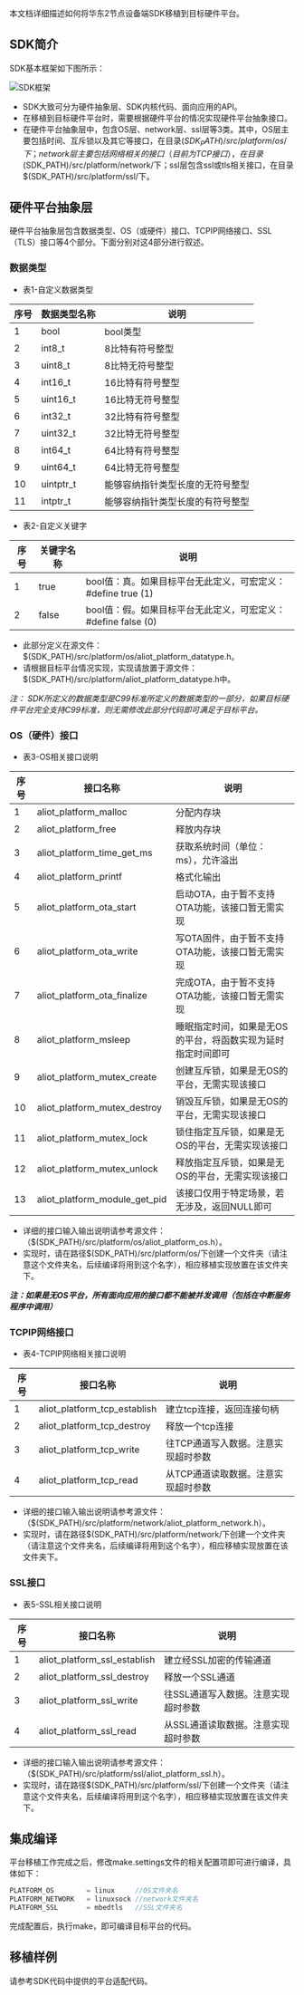本文档详细描述如何将华东2节点设备端SDK移植到目标硬件平台。
## SDK简介
SDK基本框架如下图所示：

![SDK框架](http://docs-aliyun.cn-hangzhou.oss.aliyun-inc.com/assets/pic/56047/cn_zh/1499417498273/iotx-sdk.jpg)

* SDK大致可分为硬件抽象层、SDK内核代码、面向应用的API。
* 在移植到目标硬件平台时，需要根据硬件平台的情况实现硬件平台抽象接口。
* 在硬件平台抽象层中，包含OS层、network层、ssl层等3类。其中，OS层主要包括时间、互斥锁以及其它等接口，在目录$(SDK_PATH)/src/platform/os/下；network层主要包括网络相关的接口（目前为TCP接口），在目录$(SDK_PATH)/src/platform/network/下；ssl层包含ssl或tls相关接口，在目录$(SDK_PATH)/src/platform/ssl/下。

## 硬件平台抽象层
硬件平台抽象层包含数据类型、OS（或硬件）接口、TCPIP网络接口、SSL（TLS）接口等4个部分。下面分别对这4部分进行叙述。

### 数据类型


* 表1-自定义数据类型

| 序号  | 数据类型名称  | 说明  |
| -------------- | ------------ | ------------ |
| 1  | bool      | bool类型  |
| 2  | int8_t    | 8比特有符号整型  |
| 3  | uint8_t   | 8比特无符号整型  |
| 4  | int16_t   | 16比特有符号整型 |
| 5  | uint16_t  | 16比特无符号整型  |
| 6  | int32_t   | 32比特有符号整型  |
| 7  | uint32_t  | 32比特无符号整型  |
| 8  | int64_t   | 64比特有符号整型  |
| 9  | uint64_t  | 64比特无符号整型  |
| 10 | uintptr_t | 能够容纳指针类型长度的无符号整型 |
| 11 | intptr_t  | 能够容纳指针类型长度的有符号整型 |

* 表2-自定义关键字

| 序号  | 关键字名称  | 说明  |
| -------------- | ------------ | ------------ |
| 1  | true   | bool值：真。如果目标平台无此定义，可宏定义： #define true (1)  |
| 2  | false  | bool值：假。如果目标平台无此定义，可宏定义： #define false (0) |

* 此部分定义在源文件：$(SDK_PATH)/src/platform/os/aliot_platform_datatype.h。
* 请根据目标平台情况实现，实现请放置于源文件：$(SDK_PATH)/src/platform/aliot_platform_datatype.h中。

*注： SDK所定义的数据类型是C99标准所定义的数据类型的一部分，如果目标硬件平台完全支持C99标准，则无需修改此部分代码即可满足于目标平台。*

### OS（硬件）接口

* 表3-OS相关接口说明

| 序号  | 接口名称  | 说明  |
| -------------- | ------------ | ------------ |
| 1  | aliot_platform_malloc        | 分配内存块  |
| 2  | aliot_platform_free          | 释放内存块  |
| 3  | aliot_platform_time_get_ms   | 获取系统时间（单位：ms），允许溢出  |
| 4  | aliot_platform_printf        | 格式化输出 |
| 5  | aliot_platform_ota_start     | 启动OTA，由于暂不支持OTA功能，该接口暂无需实现  |
| 6  | aliot_platform_ota_write     | 写OTA固件，由于暂不支持OTA功能，该接口暂无需实现 |
| 7  | aliot_platform_ota_finalize  | 完成OTA，由于暂不支持OTA功能，该接口暂无需实现  |
| 8  | aliot_platform_msleep        | 睡眠指定时间，如果是无OS的平台，将函数实现为延时指定时间即可 |
| 9  | aliot_platform_mutex_create  | 创建互斥锁，如果是无OS的平台，无需实现该接口 |
| 10 | aliot_platform_mutex_destroy | 销毁互斥锁，如果是无OS的平台，无需实现该接口 |
| 11 | aliot_platform_mutex_lock    | 锁住指定互斥锁，如果是无OS的平台，无需实现该接口 |
| 12 | aliot_platform_mutex_unlock  | 释放指定互斥锁，如果是无OS的平台，无需实现该接口 |
| 13 | aliot_platform_module_get_pid| 该接口仅用于特定场景，若无涉及，返回NULL即可 |

* 详细的接口输入输出说明请参考源文件：（$(SDK_PATH)/src/platform/os/aliot_platform_os.h）。
* 实现时，请在路径$(SDK_PATH)/src/platform/os/下创建一个文件夹（请注意这个文件夹名，后续编译将用到这个名字），相应移植实现放置在该文件夹下。


***注：如果是无OS平台，所有面向应用的接口都不能被并发调用（包括在中断服务程序中调用）***


### TCPIP网络接口

* 表4-TCPIP网络相关接口说明

| 序号  | 接口名称  | 说明  |
| -------------- | ------------ | ------------ |
| 1  | aliot_platform_tcp_establish | 建立tcp连接，返回连接句柄 |
| 2  | aliot_platform_tcp_destroy   | 释放一个tcp连接 |
| 3  | aliot_platform_tcp_write     | 往TCP通道写入数据。注意实现超时参数 |
| 4  | aliot_platform_tcp_read      | 从TCP通道读取数据。注意实现超时参数 |

* 详细的接口输入输出说明请参考源文件：（$(SDK_PATH)/src/platform/network/aliot_platform_network.h）。
* 实现时，请在路径$(SDK_PATH)/src/platform/network/下创建一个文件夹（请注意这个文件夹名，后续编译将用到这个名字），相应移植实现放置在该文件夹下。


### SSL接口

* 表5-SSL相关接口说明

| 序号  | 接口名称  | 说明  |
| -------------- | ------------ | ------------ |
| 1  | aliot_platform_ssl_establish | 建立经SSL加密的传输通道 |
| 2  | aliot_platform_ssl_destroy   | 释放一个SSL通道 |
| 3  | aliot_platform_ssl_write     | 往SSL通道写入数据。注意实现超时参数 |
| 4  | aliot_platform_ssl_read      | 从SSL通道读取数据。注意实现超时参数 |

* 详细的接口输入输出说明请参考源文件：（$(SDK_PATH)/src/platform/ssl/aliot_platform_ssl.h）。
* 实现时，请在路径$(SDK_PATH)/src/platform/ssl/下创建一个文件夹（请注意这个文件夹名，后续编译将用到这个名字），相应移植实现放置在该文件夹下。


## 集成编译
平台移植工作完成之后，修改make.settings文件的相关配置项即可进行编译，具体如下：
```scala
PLATFORM_OS        = linux     //OS文件夹名
PLATFORM_NETWORK   = linuxsock //network文件夹名
PLATFORM_SSL       = mbedtls   //SSL文件夹名
```
完成配置后，执行make，即可编译目标平台的代码。

## 移植样例
请参考SDK代码中提供的平台适配代码。

